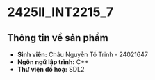# 2425II_INT2215_7

## Thông tin về sản phẩm
- **Sinh viên:** Châu Nguyễn Tố Trinh - 24021647
- **Ngôn ngữ lập trình:** C++
- **Thư viện đồ hoạ:** SDL2
